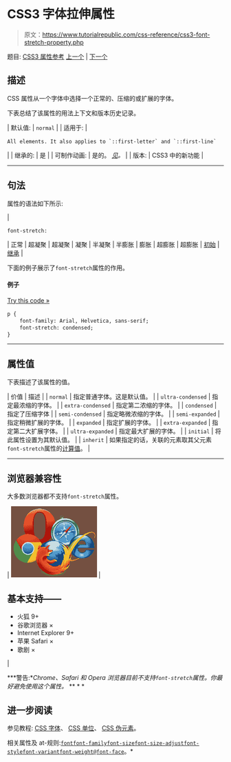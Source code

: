 # CSS3 字体拉伸属性

> 原文：<https://www.tutorialrepublic.com/css-reference/css3-font-stretch-property.php>

题目: [CSS3 属性参考](css3-properties.php) [上一个](css3-font-size-adjust-property.php) | [下一个](css-font-style-property.php)

## 描述

CSS 属性从一个字体中选择一个正常的、压缩的或扩展的字体。

下表总结了该属性的用法上下文和版本历史记录。

| 默认值: | `normal` |
| 适用于: | 

```
All elements. It also applies to `::first-letter` and `::first-line`
```

 |
| 继承的: | 是 |
| 可制作动画: | 是的。 [*见*](css-animatable-properties.php)*。* |
| 版本: | CSS3 中的新功能 |

* * *

## 句法

属性的语法如下所示:

| 

```
font-stretch: 
```

 | 正常 &#124; 超凝聚 &#124; 超凝聚 &#124; 凝聚 &#124; 半凝聚 &#124; 半膨胀 &#124; 膨胀 &#124; 超膨胀 &#124; 超膨胀 &#124; [初始](../definitions.php#initial) &#124; [继承](../definitions.php#inherit) |

下面的例子展示了`font-stretch`属性的作用。

#### 例子

[Try this code »](../codelab.php?topic=css3&file=font-stretch-property "Try this code using online Editor")

```
p {
    font-family: Arial, Helvetica, sans-serif;
    font-stretch: condensed;
}
```

* * *

## 属性值

下表描述了该属性的值。

| 价值 | 描述 |
| `normal` | 指定普通字体。这是默认值。 |
| `ultra-condensed` | 指定最浓缩的字体。 |
| `extra-condensed` | 指定第二浓缩的字体。 |
| `condensed` | 指定了压缩字体 |
| `semi-condensed` | 指定略微浓缩的字体。 |
| `semi-expanded` | 指定稍微扩展的字体。 |
| `expanded` | 指定扩展的字体。 |
| `extra-expanded` | 指定第二大扩展字体。 |
| `ultra-expanded` | 指定最大扩展的字体。 |
| `initial` | 将此属性设置为其默认值。 |
| `inherit` | 如果指定的话，关联的元素取其父元素`font-stretch`属性的[计算值](../definitions.php#computed-value)。 |

* * *

## 浏览器兼容性

大多数浏览器都不支持`font-stretch`属性。

| ![Browsers Icon](img/e9331123c77668c1832e541c2fca1002.png) | 

## 基本支持——

*   火狐 9+
*   谷歌浏览器 ×
*   Internet Explorer 9+
*   苹果 Safari ×
*   歌剧 ×

 |

 ***警告:**Chrome、Safari 和 Opera 浏览器目前不支持`font-stretch`属性。你最好避免使用这个属性。*  ** * *

## 进一步阅读

参见教程: [CSS 字体](../css-tutorial/css-fonts.php)、 [CSS 单位](../css-tutorial/css-units.php)、 [CSS 伪元素](../css-tutorial/css-pseudo-elements.php)。

相关属性及 at-规则:[`font`](css-font-property.php)[`font-family`](css-font-family-property.php)[`font-size`](css-font-size-property.php)[`font-size-adjust`](css3-font-size-adjust-property.php)[`font-style`](css-font-style-property.php)[`font-variant`](css-font-variant-property.php)[`font-weight`](css-font-weight-property.php)[`@font-face`](css-font-face-rule.php)。*